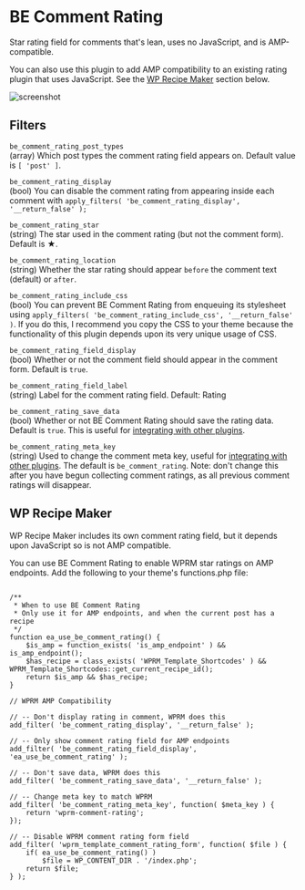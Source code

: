 # BE Comment Rating

Star rating field for comments that's lean, uses no JavaScript, and is AMP-compatible.

You can also use this plugin to add AMP compatibility to an existing rating plugin that uses JavaScript. See the [WP Recipe Maker](#wp-recipe-maker) section below.

![screenshot](https://p198.p4.n0.cdn.getcloudapp.com/items/8LuZYjKG/sample-form-large.jpg?v=251828ada15d66c6cd2d161d4a47d53e)

## Filters

`be_comment_rating_post_types`  
(array) Which post types the comment rating field appears on. Default value is `[ 'post' ]`.

`be_comment_rating_display`  
(bool) You can disable the comment rating from appearing inside each comment with `apply_filters( 'be_comment_rating_display', '__return_false' );`

`be_comment_rating_star`  
(string) The star used in the comment rating (but not the comment form). Default is ★.

`be_comment_rating_location`  
(string) Whether the star rating should appear `before` the comment text (default) or `after`.

`be_comment_rating_include_css`  
(bool) You can prevent BE Comment Rating from enqueuing its stylesheet using `apply_filters( 'be_comment_rating_include_css', '__return_false' )`. If you do this, I recommend you copy the CSS to your theme because the functionality of this plugin depends upon its very unique usage of CSS.

`be_comment_rating_field_display`  
(bool) Whether or not the comment field should appear in the comment form. Default is `true`.

`be_comment_rating_field_label`  
(string) Label for the comment rating field. Default: Rating

`be_comment_rating_save_data`  
(bool) Whether or not BE Comment Rating should save the rating data. Default is `true`. This is useful for [integrating with other plugins](#wp-recipe-maker).

`be_comment_rating_meta_key`  
(string) Used to change the comment meta key, useful for [integrating with other plugins](#wp-recipe-maker). The default is `be_comment_rating`. Note: don't change this after you have begun collecting comment ratings, as all previous comment ratings will disappear.

## WP Recipe Maker

WP Recipe Maker includes its own comment rating field, but it depends upon JavaScript so is not AMP compatible.

You can use BE Comment Rating to enable WPRM star ratings on AMP endpoints. Add the following to your theme's functions.php file:

```

/**
 * When to use BE Comment Rating
 * Only use it for AMP endpoints, and when the current post has a recipe
 */
function ea_use_be_comment_rating() {
	$is_amp = function_exists( 'is_amp_endpoint' ) && is_amp_endpoint();
	$has_recipe = class_exists( 'WPRM_Template_Shortcodes' ) && WPRM_Template_Shortcodes::get_current_recipe_id();
	return $is_amp && $has_recipe;
}

// WPRM AMP Compatibility

// -- Don't display rating in comment, WPRM does this
add_filter( 'be_comment_rating_display', '__return_false' );

// -- Only show comment rating field for AMP endpoints
add_filter( 'be_comment_rating_field_display', 'ea_use_be_comment_rating' );

// -- Don't save data, WPRM does this
add_filter( 'be_comment_rating_save_data', '__return_false' );

// -- Change meta key to match WPRM
add_filter( 'be_comment_rating_meta_key', function( $meta_key ) {
	return 'wprm-comment-rating';
});

// -- Disable WPRM comment rating form field
add_filter( 'wprm_template_comment_rating_form', function( $file ) {
	if( ea_use_be_comment_rating() )
		$file = WP_CONTENT_DIR . '/index.php';
	return $file;
} );

```
